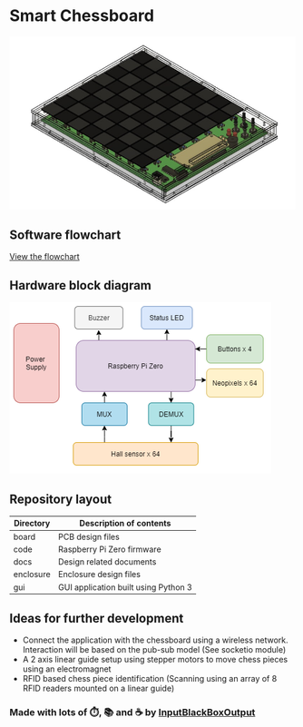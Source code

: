 # Smart Chessboard

![Model](docs/smart-chessboard.png)

## Software flowchart
[View the flowchart](docs/flowchart.png)

## Hardware block diagram
![Hardware block diagram](docs/block-diagram.png)

## Repository layout
|Directory|Description of contents|
|--|--|
|board|PCB design files|
|code|Raspberry Pi Zero firmware|
|docs|Design related documents|
|enclosure|Enclosure design files|
|gui|GUI application built using Python 3|

## Ideas for further development
- Connect the application with the chessboard using a wireless network. Interaction will be based on the pub-sub model (See socketio module)
- A 2 axis linear guide setup using stepper motors to move chess pieces using an electromagnet
- RFID based chess piece identification (Scanning using an array of 8 RFID readers mounted on a linear guide)


### Made with lots of ⏱️, 📚 and ☕ by [InputBlackBoxOutput](https://github.com/InputBlackBoxOutput)
